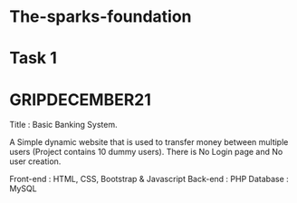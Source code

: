 # The-sparks-foundation
# Task 1 
# GRIPDECEMBER21
Title : Basic Banking System.

A Simple dynamic website that is used to transfer money between multiple users (Project contains 10 dummy users). There is No Login page and No user creation. 

Front-end : HTML, CSS, Bootstrap & Javascript 
Back-end : PHP 
Database : MySQL   

